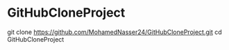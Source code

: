 # GitHubCloneProject
git clone <https://github.com/MohamedNasser24/GitHubCloneProject.git>
cd GitHubCloneProject
